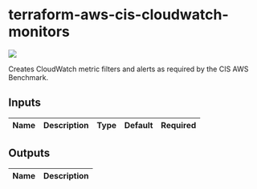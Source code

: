 # terraform-aws-cis-cloudwatch-monitors

[![](https://github.com/rhythmictech/terraform-aws-cis-cloudwatch-monitors/workflows/check/badge.svg)](https://github.com/rhythmictech/terraform-aws-cis-cloudwatch-monitors/actions)

Creates CloudWatch metric filters and alerts as required by the CIS AWS Benchmark.

<!-- BEGINNING OF PRE-COMMIT-TERRAFORM DOCS HOOK -->
## Inputs

| Name | Description | Type | Default | Required |
|------|-------------|:----:|:-----:|:-----:|

## Outputs

| Name | Description |
|------|-------------|

<!-- END OF PRE-COMMIT-TERRAFORM DOCS HOOK -->
